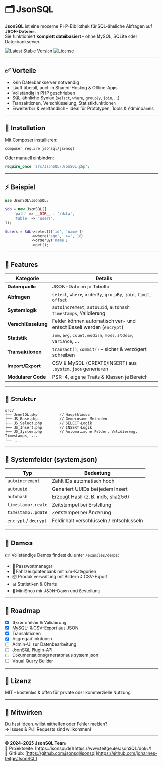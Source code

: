 # 🗂️ JsonSQL

**JsonSQL** ist eine moderne PHP-Bibliothek für SQL-ähnliche Abfragen auf **JSON-Dateien**.  
Sie funktioniert **komplett dateibasiert** – ohne MySQL, SQLite oder Datenbankserver.

[![Latest Stable Version](https://img.shields.io/packagist/v/jsonsql/jsonsql.svg)](https://packagist.org/packages/jsonsql/jsonsql)
[![License](https://img.shields.io/packagist/l/jsonsql/jsonsql.svg)](https://packagist.org/packages/jsonsql/jsonsql)

---

## ✅ Vorteile

- Kein Datenbankserver notwendig
- Läuft überall, auch in Shared-Hosting & Offline-Apps
- Vollständig in PHP geschrieben
- SQL-ähnliche Syntax (`select`, `where`, `groupBy`, `join`, …)
- Transaktionen, Verschlüsselung, Statistikfunktionen
- Erweiterbar & verständlich – ideal für Prototypen, Tools & Adminpanels

---

## 🚀 Installation

Mit Composer installieren:

```bash
composer require jsonsql/jsonsql
```

Oder manuell einbinden:

```php
require_once 'src/JsonSQL/JsonSQL.php';
```

---

## ⚡ Beispiel

```php
use JsonSQL\JsonSQL;

$db = new JsonSQL([
    'path' => __DIR__ . '/data',
    'table' => 'users',
]);

$users = $db->select(['id', 'name'])
            ->where('age', '>=', 18)
            ->orderBy('name')
            ->get();
```

---

## 🧰 Features

| Kategorie             | Details                                                                 |
|-----------------------|-------------------------------------------------------------------------|
| **Datenquelle**        | JSON-Dateien je Tabelle                                                |
| **Abfragen**           | `select`, `where`, `orderBy`, `groupBy`, `join`, `limit`, `offset`     |
| **Systemlogik**        | `autoincrement`, `autouuid`, `autohash`, `timestamps`, Validierung     |
| **Verschlüsselung**    | Felder können automatisch ver- und entschlüsselt werden (`encrypt`)    |
| **Statistik**          | `sum`, `avg`, `count`, `median`, `mode`, `stddev`, `variance`, …       |
| **Transaktionen**      | `transact()`, `commit()` – sicher & verzögert schreiben                |
| **Import/Export**      | CSV & MySQL (CREATE/INSERT) aus `.system.json` generieren              |
| **Modularer Code**     | PSR-4, eigene Traits & Klassen je Bereich                              |

---

## 📁 Struktur

```
src/
├── JsonSQL.php          // Hauptklasse
├── JS_Base.php          // Gemeinsame Methoden
├── JS_Select.php        // SELECT-Logik
├── JS_Insert.php        // INSERT-Logik
├── JS_System.php        // Automatische Felder, Validierung, Timestamps, ...
└── ...
```

---

## 🔎 Systemfelder (system.json)

| Typ                | Bedeutung                                 |
|--------------------|-------------------------------------------|
| `autoincrement`    | Zählt IDs automatisch hoch                |
| `autouuid`         | Generiert UUIDs bei jedem Insert         |
| `autohash`         | Erzeugt Hash (z. B. md5, sha256)          |
| `timestamp:create` | Zeitstempel bei Erstellung                |
| `timestamp:update` | Zeitstempel bei Änderung                  |
| `encrypt` / `decrypt` | Feldinhalt verschlüsseln / entschlüsseln |

---

## 🧪 Demos

👉 Vollständige Demos findest du unter `/examples/demos`:

- 🔐 Passwortmanager
- 🚗 Fahrzeugdatenbank mit n:m-Kategorien
- 📦 Produktverwaltung mit Bildern & CSV-Export
- 📊 Statistiken & Charts
- 🧾 MiniShop mit JSON-Daten und Bestellung

---

## 📌 Roadmap

- [x] Systemfelder & Validierung
- [x] MySQL- & CSV-Export aus JSON
- [x] Transaktionen
- [x] Aggregatfunktionen
- [ ] Admin-UI zur Datenbearbeitung
- [ ] JsonSQL Plugin-API
- [ ] Dokumentationsgenerator aus system.json
- [ ] Visual Query Builder

---

## 🔐 Lizenz

MIT – kostenlos & offen für private oder kommerzielle Nutzung.

---

## 🤝 Mitwirken

Du hast Ideen, willst mithelfen oder Fehler melden?  
→ Issues & Pull Requests sind willkommen!

---

**© 2024–2025 JsonSQL Team**  
🔗 Projektseite: [https://jsonsql.de](https://www.teitge.de/JsonSQL/doku/)  
🔧 GitHub: [https://github.com/jsonsql/jsonsql](https://github.com/johannes-teitge/JsonSQL)
